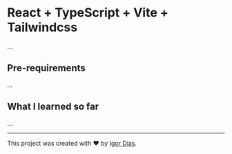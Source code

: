 # React + TypeScript + Vite + Tailwindcss

...

## Pre-requirements

...

## What I learned so far

...

---

This project was created with ❤️ by [Igor Dias](https://igordiasth.dev).
